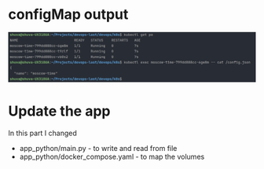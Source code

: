 #  configMap output
![Logs](pic/12-1.png)

# Update the app

In this part I changed 
- app_python/main.py - to write and read from file
- app_python/docker_compose.yaml - to map the volumes
